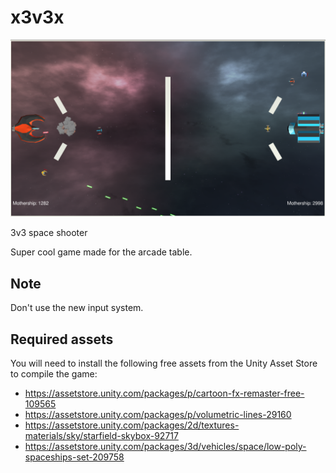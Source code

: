 # x3v3x

![Gameplay image](images/screenshot.png)

3v3 space shooter

Super cool game made for the arcade table.

## Note

Don't use the new input system.

## Required assets

You will need to install the following free assets from the Unity Asset Store to compile the game:

- https://assetstore.unity.com/packages/p/cartoon-fx-remaster-free-109565
- https://assetstore.unity.com/packages/p/volumetric-lines-29160
- https://assetstore.unity.com/packages/2d/textures-materials/sky/starfield-skybox-92717
- https://assetstore.unity.com/packages/3d/vehicles/space/low-poly-spaceships-set-209758
